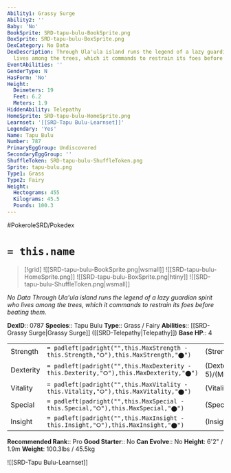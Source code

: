 ```yaml
---
Ability1: Grassy Surge
Ability2: ''
Baby: 'No'
BookSprite: SRD-tapu-bulu-BookSprite.png
BoxSprite: SRD-tapu-bulu-BoxSprite.png
DexCategory: No Data
DexDescription: Through Ula'ula island runs the legend of a lazy guardian spirit who
  lives among the trees, which it commands to restrain its foes before beating them.
EventAbilities: ''
GenderType: N
HasForm: 'No'
Height:
  Deimeters: 19
  Feet: 6.2
  Meters: 1.9
HiddenAbility: Telepathy
HomeSprite: SRD-tapu-bulu-HomeSprite.png
Learnset: '[[SRD-Tapu Bulu-Learnset]]'
Legendary: 'Yes'
Name: Tapu Bulu
Number: 787
PrimaryEggGroup: Undiscovered
SecondaryEggGroup: ''
ShuffleToken: SRD-tapu-bulu-ShuffleToken.png
Sprite: tapu-bulu.png
Type1: Grass
Type2: Fairy
Weight:
  Hectograms: 455
  Kilograms: 45.5
  Pounds: 100.3
---
```


#PokeroleSRD/Pokedex

# `= this.name`

> [!grid]
> ![[SRD-tapu-bulu-BookSprite.png|wsmall]]
> ![[SRD-tapu-bulu-HomeSprite.png]]
> ![[SRD-tapu-bulu-BoxSprite.png|htiny]]
> ![[SRD-tapu-bulu-ShuffleToken.png|wsmall]]


*No Data*
*Through Ula'ula island runs the legend of a lazy guardian spirit who lives among the trees, which it commands to restrain its foes before beating them.*

**DexID**:: 0787
**Species**:: Tapu Bulu
**Type**:: Grass / Fairy
**Abilities**:: [[SRD-Grassy Surge|Grassy Surge]] ([[SRD-Telepathy|Telepathy]])
**Base HP**:: 4

|           |                                                                                        |                                          |
| --------- | -------------------------------------------------------------------------------------- | ---------------------------------------- |
| Strength  | `= padleft(padright("",this.MaxStrength - this.Strength,"⭘"),this.MaxStrength,"⬤")`    | (Strength::7)/(MaxStrength::7)   |
| Dexterity | `= padleft(padright("",this.MaxDexterity - this.Dexterity,"⭘"),this.MaxDexterity,"⬤")` | (Dexterity:: 5)/(MaxDexterity::5) |
| Vitality  | `= padleft(padright("",this.MaxVitality - this.Vitality,"⭘"),this.MaxVitality,"⬤")`    | (Vitality::6)/(MaxVitality::6)   |
| Special   | `= padleft(padright("",this.MaxSpecial - this.Special,"⭘"),this.MaxSpecial,"⬤")`       | (Special::5)/(MaxSpecial::5)     |
| Insight   | `= padleft(padright("",this.MaxInsight - this.Insight,"⭘"),this.MaxInsight,"⬤")`       | (Insight::6)/(MaxInsight::6)     |


**Recommended Rank**:: Pro
**Good Starter**:: No
**Can Evolve**:: No
**Height**: 6'2" / 1.9m
**Weight**: 100.3lbs / 45.5kg

![[SRD-Tapu Bulu-Learnset]]